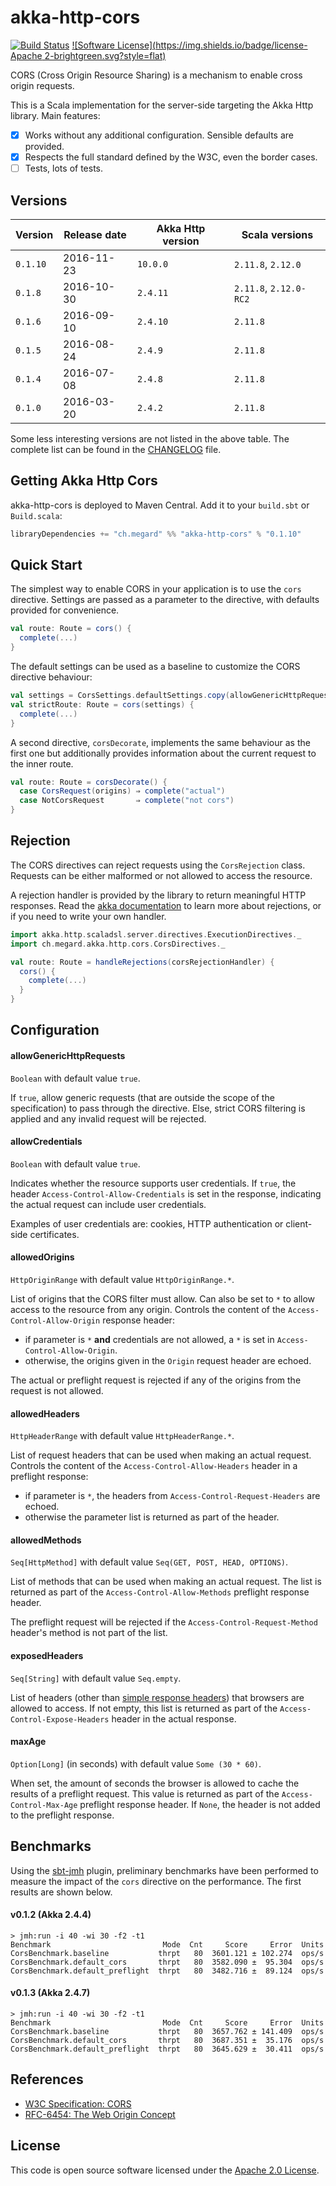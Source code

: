 # akka-http-cors

[![Build Status](https://travis-ci.org/lomigmegard/akka-http-cors.svg?branch=master&style=flat)](https://travis-ci.org/lomigmegard/akka-http-cors)
[![Software License](https://img.shields.io/badge/license-Apache 2-brightgreen.svg?style=flat)](LICENSE)

CORS (Cross Origin Resource Sharing) is a mechanism to enable cross origin requests.

This is a Scala implementation for the server-side targeting the Akka Http library. Main features:
- [x] Works without any additional configuration. Sensible defaults are provided.
- [x] Respects the full standard defined by the W3C, even the border cases.
- [ ] Tests, lots of tests.

## Versions

| Version  | Release date | Akka Http version | Scala versions         |
| -------- | ------------ | ----------------- | ---------------------- |
| `0.1.10` | 2016-11-23   | `10.0.0`          | `2.11.8`, `2.12.0`     |
| `0.1.8`  | 2016-10-30   | `2.4.11`          | `2.11.8`, `2.12.0-RC2` |
| `0.1.6`  | 2016-09-10   | `2.4.10`          | `2.11.8`               |
| `0.1.5`  | 2016-08-24   | `2.4.9`           | `2.11.8`               |
| `0.1.4`  | 2016-07-08   | `2.4.8`           | `2.11.8`               |
| `0.1.0`  | 2016-03-20   | `2.4.2`           | `2.11.8`               |

Some less interesting versions are not listed in the above table. The complete list can be found in the [CHANGELOG](CHANGELOG.md) file.

## Getting Akka Http Cors
akka-http-cors is deployed to Maven Central. Add it to your `build.sbt` or `Build.scala`:
```scala
libraryDependencies += "ch.megard" %% "akka-http-cors" % "0.1.10"
```

## Quick Start
The simplest way to enable CORS in your application is to use the `cors` directive.
Settings are passed as a parameter to the directive, with defaults provided for convenience.
```scala
val route: Route = cors() {
  complete(...)
}
```

The default settings can be used as a baseline to customize the CORS directive behaviour:
```scala
val settings = CorsSettings.defaultSettings.copy(allowGenericHttpRequests = false)
val strictRoute: Route = cors(settings) {
  complete(...)
}
```

A second directive, `corsDecorate`, implements the same behaviour as the first one but additionally provides information about the current request to the inner route.
```scala
val route: Route = corsDecorate() {
  case CorsRequest(origins) ⇒ complete("actual")
  case NotCorsRequest       ⇒ complete("not cors")
}
```

## Rejection
The CORS directives can reject requests using the `CorsRejection` class. Requests can be either malformed or not allowed to access the resource.

A rejection handler is provided by the library to return meaningful HTTP responses. Read the [akka documentation](http://doc.akka.io/docs/akka/2.4/scala/http/routing-dsl/rejections.html) to learn more about rejections, or if you need to write your own handler.
```scala
import akka.http.scaladsl.server.directives.ExecutionDirectives._
import ch.megard.akka.http.cors.CorsDirectives._

val route: Route = handleRejections(corsRejectionHandler) {
  cors() {
    complete(...)
  }
}
```

## Configuration

#### allowGenericHttpRequests
`Boolean` with default value `true`.

If `true`, allow generic requests (that are outside the scope of the specification) to pass through the directive. Else, strict CORS filtering is applied and any invalid request will be rejected.

#### allowCredentials
`Boolean` with default value `true`.

Indicates whether the resource supports user credentials.  If `true`, the header `Access-Control-Allow-Credentials` is set in the response, indicating the actual request can include user credentials.

Examples of user credentials are: cookies, HTTP authentication or client-side certificates.

#### allowedOrigins
`HttpOriginRange` with default value `HttpOriginRange.*`.

List of origins that the CORS filter must allow. Can also be set to `*` to allow access to the resource from any origin. Controls the content of the `Access-Control-Allow-Origin` response header:
* if parameter is `*` **and** credentials are not allowed, a `*` is set in `Access-Control-Allow-Origin`.
* otherwise, the origins given in the `Origin` request header are echoed.

The actual or preflight request is rejected if any of the origins from the request is not allowed.

#### allowedHeaders
`HttpHeaderRange` with default value `HttpHeaderRange.*`.

 List of request headers that can be used when making an actual request. Controls the content of the `Access-Control-Allow-Headers` header in a preflight response:
 * if parameter is `*`, the headers from `Access-Control-Request-Headers` are echoed.
 * otherwise the parameter list is returned as part of the header.

#### allowedMethods
`Seq[HttpMethod]` with default value `Seq(GET, POST, HEAD, OPTIONS)`.

List of methods that can be used when making an actual request. The list is returned as part of the `Access-Control-Allow-Methods` preflight response header.

The preflight request will be rejected if the `Access-Control-Request-Method` header's method is not part of the list.

#### exposedHeaders
`Seq[String]` with default value `Seq.empty`.

List of headers (other than [simple response headers](https://www.w3.org/TR/cors/#simple-response-header)) that browsers are allowed to access. If not empty, this list is returned as part of the `Access-Control-Expose-Headers` header in the actual response.

#### maxAge
`Option[Long]` (in seconds) with default value `Some (30 * 60)`.

When set, the amount of seconds the browser is allowed to cache the results of a preflight request. This value is returned as part of the `Access-Control-Max-Age` preflight response header. If `None`, the header is not added to the preflight response.

## Benchmarks
Using the [sbt-jmh](https://github.com/ktoso/sbt-jmh) plugin, preliminary benchmarks have been performed to measure the impact of the `cors` directive on the performance. The first results are shown below.

#### v0.1.2 (Akka 2.4.4)
```
> jmh:run -i 40 -wi 30 -f2 -t1
Benchmark                         Mode  Cnt     Score     Error  Units
CorsBenchmark.baseline           thrpt   80  3601.121 ± 102.274  ops/s
CorsBenchmark.default_cors       thrpt   80  3582.090 ±  95.304  ops/s
CorsBenchmark.default_preflight  thrpt   80  3482.716 ±  89.124  ops/s
```

#### v0.1.3 (Akka 2.4.7)
```
> jmh:run -i 40 -wi 30 -f2 -t1
Benchmark                         Mode  Cnt     Score     Error  Units
CorsBenchmark.baseline           thrpt   80  3657.762 ± 141.409  ops/s
CorsBenchmark.default_cors       thrpt   80  3687.351 ±  35.176  ops/s
CorsBenchmark.default_preflight  thrpt   80  3645.629 ±  30.411  ops/s
```

## References
- [W3C Specification: CORS](https://www.w3.org/TR/cors/)
- [RFC-6454: The Web Origin Concept](https://tools.ietf.org/html/rfc6454)

## License
This code is open source software licensed under the [Apache 2.0 License](https://www.apache.org/licenses/LICENSE-2.0.html).

